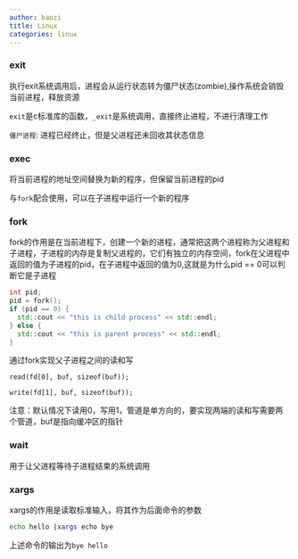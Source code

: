 ```yaml
---
author: baozi
title: Linux
categories: linux
---
```


### exit

执行exit系统调用后，进程会从运行状态转为僵尸状态(zombie),操作系统会销毁当前进程，释放资源

`exit`是c标准库的函数，`_exit`是系统调用，直接终止进程，不进行清理工作

`僵尸进程`: 进程已经终止，但是父进程还未回收其状态信息

### exec

将当前进程的地址空间替换为新的程序，但保留当前进程的pid

与`fork`配合使用，可以在子进程中运行一个新的程序

### fork

fork的作用是在当前进程下，创建一个新的进程，通常把这两个进程称为父进程和子进程，子进程的内存是复制父进程的，它们有独立的内存空间，fork在父进程中返回的值为子进程的pid，在子进程中返回的值为0,这就是为什么pid == 0可以判断它是子进程

```c++
int pid;
pid = fork();
if (pid == 0) {
  std::cout << "this is child process" << std::endl;
} else {
  std::cout << "this is parent process" << std::endl;
}
```

通过fork实现父子进程之间的读和写

 `read(fd[0], buf, sizeof(buf));`

`write(fd[1], buf, sizeof(buf));`

注意：默认情况下读用0，写用1，管道是单方向的，要实现两端的读和写需要两个管道，buf是指向缓冲区的指针

### wait

用于让父进程等待子进程结束的系统调用

### xargs

xargs的作用是读取标准输入，将其作为后面命令的参数

```bash
echo hello |xargs echo bye
```

上述命令的输出为`bye hello`





